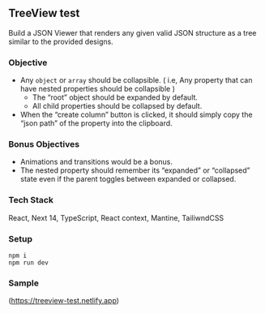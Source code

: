 ## TreeView test

Build a JSON Viewer that renders any given valid JSON structure as a tree similar to the provided designs.

### Objective

- Any `object` or `array` should be collapsible. ( i.e, Any property that can have nested properties should be collapsible )
  - The “root” object should be expanded by default.
  - All child properties should be collapsed by default.
- When the “create column” button is clicked, it should simply copy the “json path” of the property into the clipboard.

### Bonus Objectives

- Animations and transitions would be a bonus.
- The nested property should remember its “expanded” or “collapsed” state even if the parent toggles between expanded or collapsed.

### Tech Stack

React, Next 14, TypeScript, React context, Mantine, TailiwndCSS

### Setup

```
npm i
npm run dev
```

### Sample
(https://treeview-test.netlify.app)
